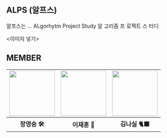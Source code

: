 
## ALPS (알프스)

알프스는 ... ALgorhytm Project Study
알 고리즘
프 로젝트
스 터디

<이미지 넣기>

## MEMBER
<table>
  <tr>
    <td>
      <a href="https://github.com/YoungSeungJang">
        <img src="[https://avatars.githubusercontent.com/u/123865139?v=4](https://avatars.githubusercontent.com/u/50819030?v=4)" width="120px" height="120px"/>
      </a>
    </td>
    <td>
      <a href="https://github.com/JaeHoonKOR">
        <img src="https://avatars.githubusercontent.com/u/123868471?v=4" width="120px" height="120px"/>
      </a>  
    </td>
    <td>
      <a href="https://github.com/nasilKiM">
        <img src="https://github.com/Frontend-ALPS-community/.github/assets/117559842/e07e8b17-d51f-4e43-a9fe-dba8d80cf199" width="120px" height="120px"/>
      </a>
    </td>
  </tr>
  <tr>
    <th>
      장영승 🛠
    </th>
    <th>
      이재훈 👾
    </th>
    <th>
      김나실 🐈‍⬛
    </th>
  </tr>
</table>
